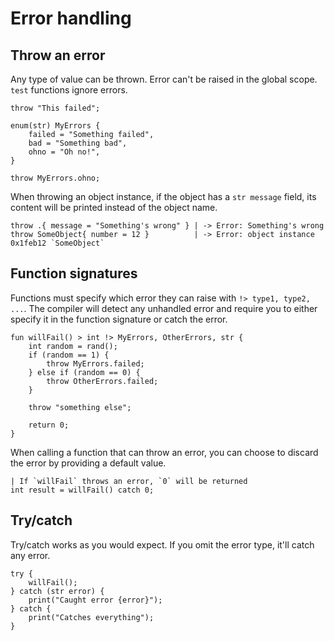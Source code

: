 # Error handling

## Throw an error
Any type of value can be thrown. Error can't be raised in the global scope. `test` functions ignore errors.
```buzz
throw "This failed";

enum(str) MyErrors {
    failed = "Something failed",
    bad = "Something bad",
    ohno = "Oh no!",
}

throw MyErrors.ohno;
```

When throwing an object instance, if the object has a `str message` field, its content will be printed instead of the object name.
```buzz
throw .{ message = "Something's wrong" } | -> Error: Something's wrong
throw SomeObject{ number = 12 }          | -> Error: object instance 0x1feb12 `SomeObject`
```

## Function signatures
Functions must specify which error they can raise with `!> type1, type2, ...`. The compiler will detect any unhandled error and require you to either specify it in the function signature or catch the error.
```buzz
fun willFail() > int !> MyErrors, OtherErrors, str {
    int random = rand();
    if (random == 1) {
        throw MyErrors.failed;
    } else if (random == 0) {
        throw OtherErrors.failed;
    }

    throw "something else";

    return 0;
}
```

When calling a function that can throw an error, you can choose to discard the error by providing a default value.
```buzz
| If `willFail` throws an error, `0` will be returned
int result = willFail() catch 0;
```

## Try/catch
Try/catch works as you would expect. If you omit the error type, it'll catch any error.
```buzz
try {
    willFail();
} catch (str error) {
    print("Caught error {error}");
} catch {
    print("Catches everything");
}
```